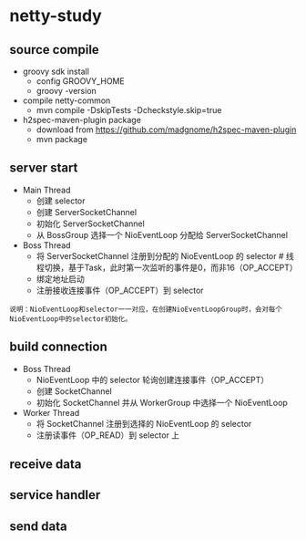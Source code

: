 # netty-study
## source compile
 - groovy sdk install
   - config GROOVY_HOME
   - groovy -version
 - compile netty-common
   - mvn compile -DskipTests -Dcheckstyle.skip=true
 - h2spec-maven-plugin package
   - download from https://github.com/madgnome/h2spec-maven-plugin
   - mvn package
   
   
   
## server start
 - Main Thread
   - 创建 selector
   - 创建 ServerSocketChannel
   - 初始化 ServerSocketChannel
   - 从 BossGroup 选择一个 NioEventLoop 分配给 ServerSocketChannel
 - Boss Thread
   - 将 ServerSocketChannel 注册到分配的 NioEventLoop 的 selector # 线程切换，基于Task，此时第一次监听的事件是0，而非16（OP_ACCEPT）
   - 绑定地址启动
   - 注册接收连接事件（OP_ACCEPT）到 selector
   
```
说明：NioEventLoop和selector一一对应，在创建NioEventLoopGroup时，会对每个NioEventLoop中的selector初始化。

```
## build connection
 - Boss Thread
   - NioEventLoop 中的 selector 轮询创建连接事件（OP_ACCEPT）
   - 创建 SocketChannel
   - 初始化 SocketChannel 并从 WorkerGroup 中选择一个 NioEventLoop
 - Worker Thread
   - 将 SocketChannel 注册到选择的 NioEventLoop 的 selector
   - 注册读事件（OP_READ）到 selector 上

## receive data

## service handler

## send data
